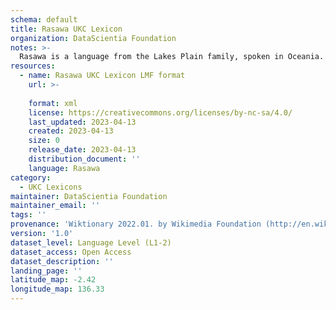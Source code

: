 ```yaml
---
schema: default
title: Rasawa UKC Lexicon
organization: DataScientia Foundation
notes: >-
  Rasawa is a language from the Lakes Plain family, spoken in Oceania. The UKC Lexicon of Rasawa is represented as a lexico-semantic network. It consists of words, word senses, synsets, as well as sense-level and synset-level relationships.
resources:
  - name: Rasawa UKC Lexicon LMF format
    url: >-
      
    format: xml
    license: https://creativecommons.org/licenses/by-nc-sa/4.0/
    last_updated: 2023-04-13
    created: 2023-04-13
    size: 0
    release_date: 2023-04-13
    distribution_document: ''
    language: Rasawa
category:
  - UKC Lexicons
maintainer: DataScientia Foundation
maintainer_email: ''
tags: ''
provenance: 'Wiktionary 2022.01. by Wikimedia Foundation (http://en.wiktionary.org); Princeton WordNet 2.1 by Princeton University (https://wordnet.princeton.edu)'
version: '1.0'
dataset_level: Language Level (L1-2)
dataset_access: Open Access
dataset_description: ''
landing_page: ''
latitude_map: -2.42
longitude_map: 136.33
---
```

